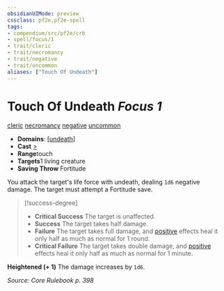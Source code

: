```yaml
---
obsidianUIMode: preview
cssclass: pf2e,pf2e-spell
tags:
- compendium/src/pf2e/crb
- spell/focus/1
- trait/cleric
- trait/necromancy
- trait/negative
- trait/uncommon
aliases: ["Touch Of Undeath"]
---
```

# Touch Of Undeath *Focus 1*   
[cleric](../../rules/traits/cleric.md)  [necromancy](../../rules/traits/necromancy.md)  [negative](../../rules/traits/negative.md)  [uncommon](../../rules/traits/uncommon.md)  

- **Domains**: [[undeath](../setting/domains.md#Undeath)]
- **Cast** [>](../../rules/core-rulebook/chapter-9-playing-the-game.md#Actions "Single Action") 
- **Range**touch
- **Targets**1 living creature
- **Saving Throw** Fortitude

You attack the target's life force with undeath, dealing `1d6` negative damage. The target must attempt a Fortitude save.

> [!success-degree] 
> - **Critical Success** The target is unaffected.
> - **Success** The target takes half damage.
> - **Failure** The target takes full damage, and [positive](../../rules/traits/positive.md) effects heal it only half as much as normal for 1 round.
> - **Critical Failure** The target takes double damage, and [positive](../../rules/traits/positive.md) effects heal it only half as much as normal for 1 minute.

**Heightened (+ 1)** The damage increases by `1d6`.

*Source: Core Rulebook p. 398*